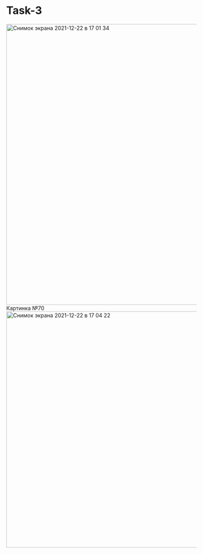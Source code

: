 # Task-3
<img width="743" alt="Снимок экрана 2021-12-22 в 17 01 34" src="https://user-images.githubusercontent.com/62994823/147104674-e25d1b32-5eb5-4b23-ae95-141d3f895533.png">
Картинка №70
<img width="625" alt="Снимок экрана 2021-12-22 в 17 04 22" src="https://user-images.githubusercontent.com/62994823/147105043-cb7854da-ac5e-4905-86c0-4f486e43ca33.png">
